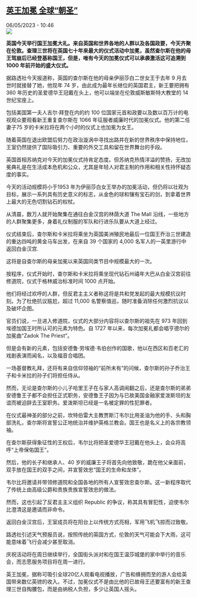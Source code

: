 <!--1683364504000-->
[英王加冕 全球“朝圣”](https://www.rfi.fr/cn/%E6%AC%A7%E6%B4%B2/20230506-%E8%8B%B1%E7%8E%8B%E5%8A%A0%E5%86%95-%E5%85%A8%E7%90%83-%E6%9C%9D%E5%9C%A3)
------

<div>06/05/2023 - 10:46</div><img src="https://s.rfi.fr/media/display/057c8b84-ebe8-11ed-bbe0-005056a90321/w:1280/p:16x9/AP23126253231686.jpg"><p><strong>英国今天举行国王加冕大礼。来自英国和世界各地的人群以及各国政要，今天齐聚在伦敦。查理三世将在英国七十年来最大的仪式活动中加冕，虽然查尔斯在他的母王驾崩后已经登基称国王，但是，唯有今天的加冕仪式可以承袭激活这可追溯到 1000 年前开始的盛大仪式。                    </strong></p><div><p>据路透社今天报道称，英国的查尔斯在他的母亲伊丽莎白二世女王于去年 9 月去世时就接替了她，他现年 74 岁，由此成为最年长继位的英国君主，新王要把拥有 360 年历史的圣爱德华王冠戴在头上，他可以端坐在伦敦威斯敏斯特大教堂的 14 世纪宝座上。</p><p>包括美国第一夫人吉尔·拜登在内的约 100 位国家元首和政要以及数以百万计的电视观众要观看新王重复查尔斯在 1066 年征服者威廉时代的加冕仪式。他的第二任妻子75 岁的卡米拉将在两个小时的仪式上也加冕为女王。</p><p>随着英国在退出欧盟后努力在政治漩涡中寻找出路并在新的世界秩序中保持地位，王室仍然提供了国际吸引力、重要的外交工具和留在世界舞台的手段。</p><p>英国首相苏纳克对今天的加冕仪式持肯定态度。但苏纳克热情洋溢的赞扬，无改加冕典礼是在生活成本危机和公众，尤其是年轻人对君主制的作用和相关性持怀疑态度的事实。</p><p>今天的活动规模将小于1953 年为伊丽莎白女王举办的加冕活动，但仍将以壮观为目标，展示一系列具有历史意义的标志，从金色的球和镶有宝石的剑，到拿着世界上最大的无色切割钻石的权杖。</p><p>从清晨，数万人就开始聚集在通往白金汉宫的林荫大道 The Mall 沿线，一些地方的人群聚集更多，身着礼仪制服的军队和行进乐队要从大道上经过。</p><p>仪式结束后，查尔斯和卡米拉将乘坐为英国美洲殖民地最后一位国王乔治三世建造的重达四吨的黄金马车出发，在来自 39 个国家的 4,000 名军人的一英里游行中返回白金汉宫.</p><p>这将是自查尔斯的母亲加冕以来英国同类节目中规模最大的一次。</p><p>按程序，仪式开始时，查尔斯和卡米拉将乘坐现代钻石州禧年大巴从白金汉宫前往修道院，仪式于格林威治标准时间 1000 点开始。</p><p>他们将经过欢呼的人群，但反君主主义者称这将是共和党发起的最大规模抗议时刻。为了杜绝抗议尴尬，超过 11,000 名警察值巡，随时准备消除任何激烈抗议以及破坏企图。</p><p>官员们说，一旦进入修道院，仪式的大部分内容将以查尔斯的祖先在 973 年回到埃德加国王时所认可的元素为特色。自 1727 年以来，每次加冕礼都会唱亨德尔的加冕曲“Zadok The Priest”。</p><p>但是会有新的元素，包括安德鲁·劳埃德·韦伯创作的国歌，他以在西区和百老汇的戏剧表演而闻名，以及福音合唱团。</p><p>一场基督教礼拜，还将有来自信仰领袖的“前所未有”的问候，查尔斯的孙子乔治王子和卡米拉的孙子们将担任侍从。</p><p>然而，无论是查尔斯的小儿子哈里王子在与家人高调闹翻之后，还是查尔斯的弟弟安德鲁王子都不会担任正式职务，安德鲁王子因为与已故美国金融家爱泼斯坦的友谊而被迫辞去王室职务。爱泼斯坦已经是一名被定罪的性犯罪者。</p><p>在仪式最神圣的部分之前，坎特伯雷大主教贾斯汀韦尔比用圣油为他的手、头和胸部洗礼，查尔斯将宣誓公正地统治并维护英格兰教会。国王也是名义上的各宗教领袖。</p><p>在查尔斯获得象征性的王权后，韦尔比将把圣爱德华王冠戴在他头上，会众将高呼“上帝保佑国王”。</p><p>然后，他的长子和继承人、40 岁的威廉王子将首先向他致敬，跪在他父亲面前，双手放在国王的双手之间，并宣誓效忠“国王的生命和龙体”。</p><p>韦尔比将邀请并带领修道院和全国各地的所有人宣誓效忠查尔斯。这一新程序取代了传统上由高级公爵和贵族贵族宣誓效忠的做法。</p><p>然而，这也引起了反君主主义组织 Republic 的争议，称其具有冒犯性，迫使韦尔比澄清这是邀请而非命令。</p><p>返回白金汉宫后，王室成员将在阳台上以传统方式亮相，军用飞机飞掠而过致敬。</p><p>路透社引述天气预报员说，按照传统的英国方式，伦敦的天气可能会下大雨，这可能意味着飞行会减少甚至取消。</p><p>庆祝活动将在周日继续举行，全国街头派对和在国王温莎城堡的家中举行的音乐会，而志愿服务项目将在周一进行。</p><p>英王加冕，据称可吸引全球20亿人观看电视播放，广告和蜂拥而至的游人会给英国带来数亿英镑的收入。不过，加冕仪式不是由比他的已故母王还要富有的新王查理三世自掏腰包，而是由纳税人负担，多少让英国人摇头。</p><div data-selfpromo-newsletter></div><div data-selfpromo-app></div></div>
